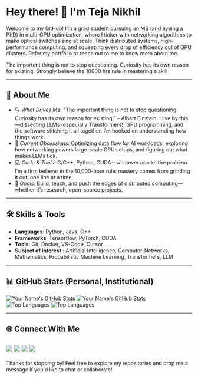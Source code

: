 # Hey there! 👋 I'm Teja Nikhil

Welcome to my GitHub! I’m a grad student pursuing an MS (and eyeing a PhD) in multi-GPU optimization, where I tinker with networking algorithms to make optical switches sing at scale. Think distributed systems, high-performance computing, and squeezing every drop of efficiency out of GPU clusters. Refer my portfolio or reach out to me to know more about me.



The important thing is not to stop questioning. Curiosity has its own reason for existing.
Strongly believe the 10000 hrs rule in mastering a skill

---

## 🚀 About Me
- 🔍 _What Drives Me_: "The important thing is not to stop questioning. Curiosity has its own reason for existing." – Albert Einstein. I live by this—dissecting LLMs (especially Transformers), GPU programming, and the software stitching it all together. I’m hooked on understanding how things work.
- 🌱 _Current Obsessions_: Optimizing data flow for AI workloads, exploring how networking powers large-scale GPU setups, and figuring out what makes LLMs tick.
- 💻 _Code & Tools_: C/C++, Python, CUDA—whatever cracks the problem. I’m a firm believer in the 10,000-hour rule: mastery comes from grinding it out, one line at a time.
- 📝 _Goals_: Build, teach, and push the edges of distributed computing—whether it’s research, open-source projects.

---

## 🛠️ Skills & Tools
- **Languages**: Python, Java, C++
- **Frameworks**: Tensorflow, PyTorch, CUDA
- **Tools**: Git, Docker, VS-Code, Cursor
- **Subject of Interest** : Artificial Intelligence, Computer-Networks, Mathematics, Probabilistic Machine Learning, Transformers, LLM 

---

## 📊 GitHub Stats (Personal, Institutional)
![Your Name's GitHub Stats](https://github-readme-stats.vercel.app/api?username=Tejanikhil-MSR&show_icons=true&theme=radical)
![Your Name's GitHub Stats](https://github-readme-stats.vercel.app/api?username=Tejanikhil&show_icons=true&theme=radical)  
![Top Languages](https://github-readme-stats.vercel.app/api/top-langs/?username=Tejanikhil-MSR&layout=compact&theme=radical)
![Top Languages](https://github-readme-stats.vercel.app/api/top-langs/?username=Tejanikhil&layout=compact&theme=radical)

---

## 🌐 Connect With Me
[<img src="https://img.shields.io/badge/LinkedIn-0077B5?style=for-the-badge&logo=linkedin&logoColor=white" />](https://www.linkedin.com/in/masabattula-teja-nikhil-408383209/) 
[<img src="https://img.shields.io/badge/GitHub-181717?style=for-the-badge&logo=GitHub&logoColor=white" />](https://github.com/Tejanikhil) 
[<img src="https://img.shields.io/badge/Gmail-D14836?style=for-the-badge&logo=Gmail&logoColor=white" />](mailto:ms2404101014@iiti.ac.in) 
[<img src="https://img.shields.io/badge/Portfolio-000000?style=for-the-badge&logo=About.me&logoColor=white" />](https://tejanikhil-msr.github.io/)
---

Thanks for stopping by! Feel free to explore my repositories and drop me a message if you'd like to chat or collaborate!
